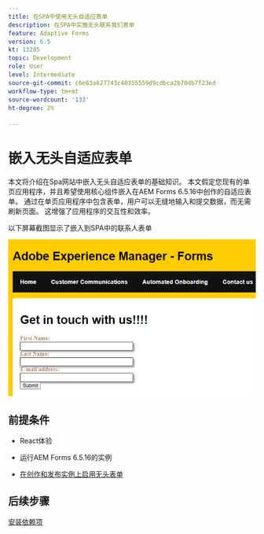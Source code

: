 ```yaml
---
title: 在SPA中使用无头自适应表单
description: 在SPA中实施无头联系我们表单
feature: Adaptive Forms
version: 6.5
kt: 13285
topic: Development
role: User
level: Intermediate
source-git-commit: c6e83a627743c40355559d9cdbca2b70db7f23ed
workflow-type: tm+mt
source-wordcount: '133'
ht-degree: 2%

---
```



# 嵌入无头自适应表单

本文将介绍在Spa网站中嵌入无头自适应表单的基础知识。 本文假定您现有的单页应用程序，并且希望使用核心组件嵌入在AEM Forms 6.5.16中创作的自适应表单。
通过在单页应用程序中包含表单，用户可以无缝地输入和提交数据，而无需刷新页面。 这增强了应用程序的交互性和效率。

以下屏幕截图显示了嵌入到SPA中的联系人表单

![contact-us-form](./assets/contact-us-form.png)

## 前提条件

* React体验

* 运行AEM Forms 6.5.16的实例

* [在创作和发布实例上启用无头表单](https://experienceleague.adobe.com/docs/experience-manager-headless-adaptive-forms/using/quick-setup/enable-headless-adaptive-forms-and-core-components.html?lang=en)

## 后续步骤

[安装依赖项](./install-af-react-libraries.md)

